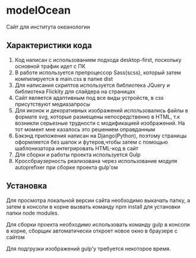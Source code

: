 # modelOcean

Сайт для института океанологии

## Характеристики кода

1. Код написан с использованием подхода desktop-first, поскольку основной трафик идет с ПК
2. В работе используется препроцессор Sass(scss), который затем компилируется в main.css в папке dist
3. Для написания скриптов используется библиотека JQuery и библиотека Flickity для слайдера на страницах
4. Сайт является адаптивным под все виды устройств, в css присутствуют медиазапросы
5. Для иконок и декоративных изображений использовались файлы в формате svg, которые размещены непосредственно в HTML, т.к возникли серьезные трудности с модификацией изображений. На тот момент мне казалось это решением оправданным
6. Бэкэнд приложения написан на Django(Python), поэтому страницы оформляется без шапок и футеров,чтобы затем с помощью шаблонизатора интегрировать HTML-код в сайт
7. Для сборки и работы проекта используется Gulp
8. Кроссбраузерность реализована через использование модуля autoprefixer при сборке проекта gulp'ом

## Установка

Для просмотра локальной версии сайта необходимо выкачать папку, а затем в консоли в корне вызвать команду npm install для установки папки node modules.

Для сборки проекта необходимо использовать команду gulp в консоли в корне, сборщик автоматически откроет новое окно в браузере с сайтом

Для подгрузки изображений gulp'у требуется некоторое время.
